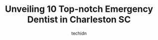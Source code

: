 ---
layout: ampstory
image: https://i0.wp.com/www.depkes.org/wp-content/uploads/2023/06/emergency-dentist-0-in-charleston-sc-1685797738.jpeg?resize=640,853
author: techidn
featured: false
description: Discover the impressive array of Emergency Dentist options in Charleston SC, where you can find 10 of the largest Emergency Dentist establishments in the area. From renowned classics to hidd
title: Unveiling 10 Top-notch Emergency Dentist in Charleston SC
cover:
   title: Unveiling 10 Top-notch Emergency Dentist in Charleston SC
   subtitle: Rickpate
   background: https://www.depkes.org/wp-content/uploads/2023/06/emergency-dentist-0-in-charleston-sc-1685797738.jpeg

pages: 
 - layout: thirds
   top: <h1>#1 Aspen Dental</h1>
   bottom: "<p>I was 10 minutes late due to traffic, but they still took my appointment. It took about an hour and a half for my first consultation appointment (X-rays and comprehensive</p>"
   background: https://www.depkes.org/wp-content/uploads/2023/06/emergency-dentist-1-in-charleston-sc-1685797739.jpeg
   backgroundblur: true
 - layout: thirds
   top: <h1>#2 Cannon Park Dental - Dr. James Myers</h1>
   bottom: "<p>Today was my 1st time visiting Cannon Park Dental. Justine Close spend time working on my cleaning, xrays, etc. I was surprise with the time that she spend explaining and</p>"
   background: https://www.depkes.org/wp-content/uploads/2023/06/emergency-dentist-2-in-charleston-sc-1685797739.jpeg
   cta:
      link: https://www.depkes.org/blog/unveiling-10-top-notch-emergency-dentist-in-charleston-sc/
      text: Unveiling 10 Top-notch Emergency Dentist in Charleston SC
 - layout: thirds
   top: <h1>#3 Charleston Family Dentistry</h1>
   bottom: "<p>2170 Savannah Hwy, Charleston, SC 29414, United States</p>"
   background: https://www.depkes.org/wp-content/uploads/2023/06/emergency-dentist-3-in-charleston-sc-1685797739.jpeg
   cta:
      link: https://www.depkes.org/blog/unveiling-10-top-notch-emergency-dentist-in-charleston-sc/
      text: Unveiling 10 Top-notch Emergency Dentist in Charleston SC
 - layout: thirds
   top: <h1>#4 Tatum Dentistry</h1>
   bottom: "<p>92 Courtenay Dr, Charleston, SC 29403, United States</p>"
   background: https://images.unsplash.com/photo-1564951434112-64d74cc2a2d7?ixlib=rb-4.0.3&ixid=MnwxMjA3fDB8MHxwaG90by1wYWdlfHx8fGVufDB8fHx8&auto=format&fit=crop&w=640&h=853&q=80
   cta:
      link: https://www.depkes.org/blog/unveiling-10-top-notch-emergency-dentist-in-charleston-sc/
      text: Unveiling 10 Top-notch Emergency Dentist in Charleston SC
 - layout: thirds
   top: <h1>#5 Northbridge Dental -James J. Richart, DMD</h1>
   bottom: "<p>1164 Northbridge Dr, Charleston, SC 29407, United States</p>"
   background: https://images.unsplash.com/photo-1553949345-eb786bb3f7ba?ixlib=rb-4.0.3&ixid=MnwxMjA3fDB8MHxwaG90by1wYWdlfHx8fGVufDB8fHx8&auto=format&fit=crop&w=640&h=853&q=80
   cta:
      link: https://www.depkes.org/blog/unveiling-10-top-notch-emergency-dentist-in-charleston-sc/
      text: Unveiling 10 Top-notch Emergency Dentist in Charleston SC
 - layout: thirds
   top: <h1>#6 Daniel Island Dentistry</h1>
   bottom: "<p>210 Seven Farms Drive #103, Daniel Island, SC 29492, United States</p>"
   background: https://images.unsplash.com/photo-1609083590460-7b8cc0ca65f8?ixlib=rb-4.0.3&ixid=MnwxMjA3fDB8MHxwaG90by1wYWdlfHx8fGVufDB8fHx8&auto=format&fit=crop&w=640&h=853&q=80
   cta:
      link: https://www.depkes.org/blog/unveiling-10-top-notch-emergency-dentist-in-charleston-sc/
      text: Unveiling 10 Top-notch Emergency Dentist in Charleston SC
 - layout: thirds
   top: <h1>#7 Everything Dental</h1>
   bottom: "<p>1951 Clements Ferry Rd Suite 201, Charleston, SC 29492, United States</p>"
   background: https://images.unsplash.com/photo-1549241520-425e3dfc01cb?ixlib=rb-4.0.3&ixid=MnwxMjA3fDB8MHxwaG90by1wYWdlfHx8fGVufDB8fHx8&auto=format&fit=crop&w=640&h=853&q=80
   cta:
      link: https://www.depkes.org/blog/unveiling-10-top-notch-emergency-dentist-in-charleston-sc/
      text: Unveiling 10 Top-notch Emergency Dentist in Charleston SC
 - layout: thirds
   middle: Continue reading...
   background: https://images.unsplash.com/photo-1533998839656-76f5e4b2bccb?ixlib=rb-4.0.3&ixid=MnwxMjA3fDB8MHxwaG90by1wYWdlfHx8fGVufDB8fHx8&auto=format&fit=crop&w=640&h=853&q=80
   cta:
      link: https://www.depkes.org/blog/unveiling-10-top-notch-emergency-dentist-in-charleston-sc/
      text: Unveiling 10 Top-notch Emergency Dentist in Charleston SC
      
---